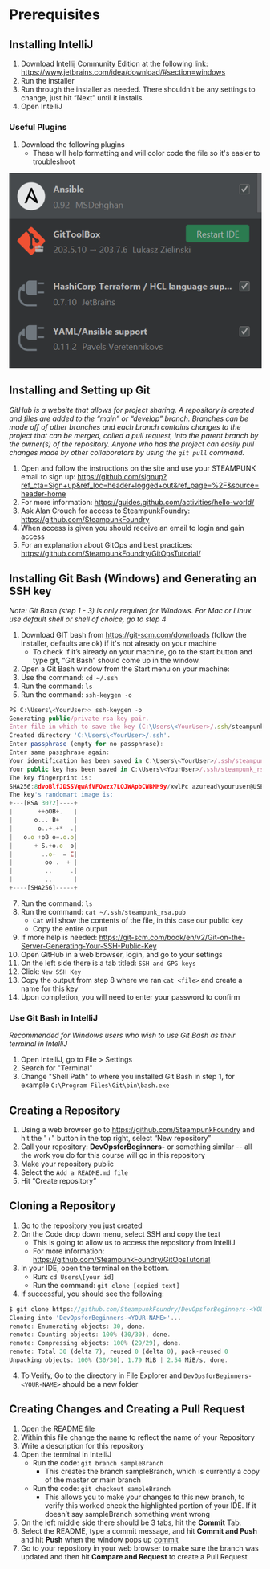 # Prerequisites

## Installing IntelliJ

1. Download Intellij Community Edition at the following link: 
   https://www.jetbrains.com/idea/download/#section=windows
2. Run the installer
3. Run through the installer as needed. There shouldn’t be any settings to change, 
   just hit “Next” until it installs.
4. Open IntelliJ

### Useful Plugins 

1. Download the following plugins
   + These will help formatting and will color code the file so it's easier to troubleshoot

![A test image](./imgs/plugins.PNG)

## Installing and Setting up Git 

*GitHub is a website that allows for project sharing. A repository is created and 
files are added to the “main” or “develop” branch. Branches can be made off of other 
branches and each branch contains changes to the project that can be merged, called a 
pull request, into the parent branch by the owner(s) of the repository. Anyone who has
the project can easily pull changes made by other collaborators by using the `git pull` 
command.*
1. Open and follow the instructions on the site and use your STEAMPUNK email to sign 
   up: https://github.com/signup?ref_cta=Sign+up&ref_loc=header+logged+out&ref_page=%2F&source=header-home
2. For more information: https://guides.github.com/activities/hello-world/
3. Ask Alan Crouch for access to SteampunkFoundry: https://github.com/SteampunkFoundry
4. When access is given you should receive an email to login and gain access
5. For an explanation about GitOps and best practices: https://github.com/SteampunkFoundry/GitOpsTutorial/

## Installing Git Bash (Windows) and Generating an SSH key 

*Note: Git Bash (step 1 - 3) is only required for Windows. For Mac or Linux use default shell or 
shell of choice, go to step 4*

1. Download GIT bash from https://git-scm.com/downloads  (follow the installer, defaults 
   are ok) if it's not already on your machine
    + To check if it’s already on your machine, go to the start button and type git, 
      “Git Bash” should come up in the window.
2. Open a Git Bash window from the Start menu on your machine:
4. Use the command: `cd ~/.ssh`
5. Run the command: `ls`
6. Run the command: `ssh-keygen -o`

```javascript
PS C:\Users\<YourUser>> ssh-keygen -o
Generating public/private rsa key pair.
Enter file in which to save the key (C:\Users\<YourUser>/.ssh/steampunk_rsa):
Created directory 'C:\Users\<YourUser>/.ssh'.
Enter passphrase (empty for no passphrase):
Enter same passphrase again:
Your identification has been saved in C:\Users\<YourUser>/.ssh/steampunk_rsa.
Your public key has been saved in C:\Users\<YourUser>/.ssh/steampunk_rsa.pub.
The key fingerprint is:
SHA256:8dvoBlfJDSSVqwAfVFQwzx7LOJWApbCWBMH9y/xwlPc azuread\youruser@USER-LT
The key's randomart image is:
+---[RSA 3072]----+
|       ++oOB+.   |
|      o... B+    |
|       o..+.+*  .|
|   o.o +oB o=.o.o|
|      + S.+o.o  o|
|        ..o+  = E|
|         oo .  + |
|         ..     .|
|         ..      |
+----[SHA256]-----+
```

7. Run the command: `ls`
8. Run the command:  `cat ~/.ssh/steampunk_rsa.pub`
   + `Cat` will show the contents of the file, in this case our public key
   + Copy the entire output
9. If more help is needed: https://git-scm.com/book/en/v2/Git-on-the-Server-Generating-Your-SSH-Public-Key
10. Open GitHub in a web browser, login, and go to your settings
11. On the left side there is a tab titled: `SSH and GPG keys`
12. Click: `New SSH Key`
13. Copy the output from step 8 where we ran `cat <file>` and create a name for this key
14. Upon completion, you will need to enter your password to confirm
    
### Use Git Bash in IntelliJ
 
*Recommended for Windows users who wish to use Git Bash as their terminal in IntelliJ* 

1. Open IntelliJ, go to File > Settings 
2. Search for "Terminal"
3. Change "Shell Path" to where you installed Git Bash in step 1, for example 
   `C:\Program Files\Git\bin\bash.exe`
    
## Creating a Repository

1. Using a web browser go to https://github.com/SteampunkFoundry and hit the "+" button in the top right, 
   select “New repository”
2. Call your repository: **DevOpsforBeginners-<YOUR-NAME>** or something similar -- all 
   the work you do for this course will go in this repository 
3. Make your repository public
4. Select the `Add a README.md file`
5. Hit “Create repository”

## Cloning a Repository

1. Go to the repository you just created 
2. On the Code drop down menu, select SSH and copy the text
   + This is going to allow us to access the repository from IntelliJ
   + For more information: https://github.com/SteampunkFoundry/GitOpsTutorial
3. In your IDE, open the terminal on the bottom.
   + Run: `cd Users\[your id]`
   + Run the command: `git clone [copied text]`
4. If successful, you should see the following: 

```javascript
$ git clone https://github.com/SteampunkFoundry/DevOpsforBeginners-<YOUR-NAME>.git
Cloning into 'DevOpsforBeginners-<YOUR-NAME>'...
remote: Enumerating objects: 30, done.
remote: Counting objects: 100% (30/30), done.
remote: Compressing objects: 100% (29/29), done.
remote: Total 30 (delta 7), reused 0 (delta 0), pack-reused 0
Unpacking objects: 100% (30/30), 1.79 MiB | 2.54 MiB/s, done.
```

4. To Verify, Go to the directory in File Explorer and `DevOpsforBeginners-<YOUR-NAME>` should 
   be a new folder

## Creating Changes and Creating a Pull Request

1. Open the README file
2. Within this file change the name to reflect the name of your Repository
3. Write a description for this repository 
4. Open the terminal in IntelliJ
   + Run the code: `git branch sampleBranch`
      + This creates the branch sampleBranch, which is currently a copy of the master or main
       branch
   + Run the code: `git checkout sampleBranch`
      + This allows you to make your changes to this new branch, to verify this worked check 
        the highlighted portion of your IDE. If it doesn’t say sampleBranch something went wrong
5. On the left middle side there should be 3 tabs, hit the **Commit** Tab.
6. Select the README, type a commit message, and hit **Commit and Push** and hit **Push** 
   when the window pops up
   [commit](!https://github.com/SteampunkFoundry/DevOpsForBeginnersCourse/blob/rachel-updates/imgs/commitTab.png )
7. Go to your repository in your web browser to make sure the branch was updated and then 
   hit **Compare and Request** to create a Pull Request 
